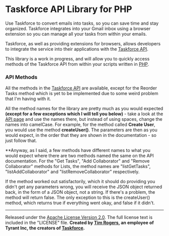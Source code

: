 Taskforce API Library for PHP
=============================

Use Taskforce to convert emails into tasks, so you can save time and stay organized. Taskforce integrates into your Gmail inbox using a browser extension so you can manage all your tasks from within your emails.

Taskforce, as well as providing extensions for browsers, allows developers to integrate the service into their applications with the [Taskforce API](http://www.taskforceapp.com/api). 

This library is a work in progress, and will allow you to quickly access methods of the Taskforce API from within your scripts written in [PHP](http://php.net). 

### API Methods

All the methods in the [Taskforce API](http://www.taskforceapp.com/api) are available, except for the Reorder Tasks method which is yet to be implemented due to some weird problem that I'm having with it.

All the method names for the library are pretty much as you would expected **(except for a few exceptions which I will tell you below)** - take a look at the [API page](http://www.taskforceapp.com/api) and use the names there, but instead of using spaces, change the names into camelCase. For example, for the method called **Create User**, you would use the method **createUser()**. The parameters are then as you would expect, in the order that they are shown in the documentation - so just follow that. 

**Anyway, as I said, a few methods have different names to what you would expect where there are two methods named the same on the API documentation. For the "Get Tasks", "Add Collaborator" and "Remove Collaborator" methods for Lists, the method names are "listGetTasks", "listAddCollaborator" and "listRemoveCollaborator" respectively.

If the method worked out satisfactorily, which it should do providing you didn't get any parameters wrong, you will receive the JSON object returned back, in the form of a JSON object, not a string. If there's a problem, the method will return false. The only exception to this is the createUser() method, which returns true if everything went okay, and false if it didn't.



---
Released under the [Apache License Version 2.0](http://www.apache.org/licenses/LICENSE-2.0). The full license text is included in the "LICENSE" file. **Created by [Tim Rogers](http://www.twitter.com/timrogers), an employee of Tyrant Inc, the creators of [Taskforce](http://www.taskforceapp.com).**
